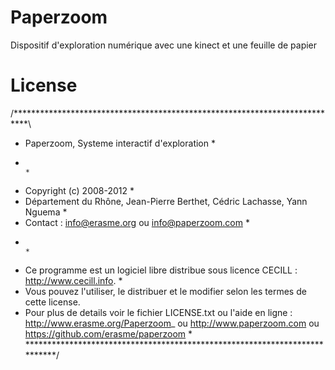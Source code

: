 Paperzoom
=========
Dispositif d'exploration numérique avec une kinect et une feuille de papier

License
=========
/***************************************************************************\
 *  Paperzoom, Systeme interactif d'exploration                          *
 *                                                                         *
 *  Copyright (c) 2008-2012                                                *
 *  Département du Rhône, Jean-Pierre Berthet, Cédric Lachasse, Yann Nguema   *
 *  Contact : info@erasme.org ou info@paperzoom.com                                                *
 *                                                                         *
 *  Ce programme est un logiciel libre distribue sous licence CECILL : http://www.cecill.info.     *
 *  Vous pouvez l'utiliser, le distribuer et le modifier selon les termes de cette license.
 *  Pour plus de details voir le fichier LICENSE.txt ou l'aide en ligne : http://www.erasme.org/Paperzoom_  ou http://www.paperzoom.com ou https://github.com/erasme/paperzoom *
\***************************************************************************/